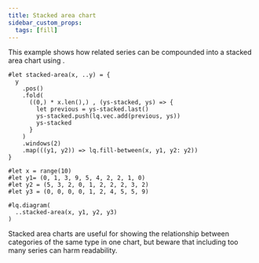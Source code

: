 ```yaml
---
title: Stacked area chart
sidebar_custom_props:
  tags: [fill]
---
```


This example shows how related series can be compounded into a stacked area chart using <Crossref target="fill-between" />.

```example
#let stacked-area(x, ..y) = {
  y
    .pos()
    .fold(
      ((0,) * x.len(),) , (ys-stacked, ys) => {
        let previous = ys-stacked.last()
        ys-stacked.push(lq.vec.add(previous, ys))
        ys-stacked
      }
    )
    .windows(2)
    .map(((y1, y2)) => lq.fill-between(x, y1, y2: y2))
}

#let x = range(10)
#let y1= (0, 1, 3, 9, 5, 4, 2, 2, 1, 0)
#let y2 = (5, 3, 2, 0, 1, 2, 2, 2, 3, 2)
#let y3 = (0, 0, 0, 0, 1, 2, 4, 5, 5, 9)

#lq.diagram(
  ..stacked-area(x, y1, y2, y3)
)
```

Stacked area charts are useful for showing the relationship between categories of the same type in one chart,
but beware that including too many series can harm readability.
